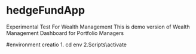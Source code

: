 # hedgeFundApp
 Experimental Test For Wealth Management
This is demo version of Wealth Management Dashboard for Portfolio Managers

#environment creatio
    1. cd env
    2.Scripts\activate